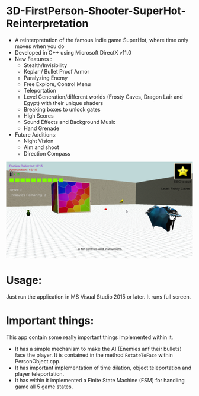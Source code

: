 # 3D-FirstPerson-Shooter-SuperHot-Reinterpretation
- A reinterpretation of the famous Indie game SuperHot, where time only moves when you do
- Developed in C++ using Microsoft DirectX v11.0 <br />
- New Features :
  - Stealth/Invisibility
  - Keplar / Bullet Proof Armor
  - Paralyzing Enemy
  - Free Explore, Control Menu
  - Teleportation
  - Level Generation/different worlds (Frosty Caves, Dragon Lair and Egypt) with their unique shaders
  - Breaking boxes to unlock gates
  - High Scores
  - Sound Effects and Background Music
  - Hand Grenade
- Future Additions:
  - Night Vision
  - Aim and shoot
  - Direction Compass

![Image](/game.png?raw=true "3D First Person Shooter Super Hot v2.0")

# Usage:
Just run the application in MS Visual Studio 2015 or later. It runs full screen.

# Important things:
This app contain some really important things implemented within it. 
- It has a simple mechanism to make the AI (Enemies anf their bullets) face the player. It is contained in the method ```RotateToFace``` within PersonObject.cpp. 
- It has important implementation of time dilation, object teleportation and player teleportation.
- It has within it implemented a Finite State Machine (FSM) for handling game all 5 game states.
